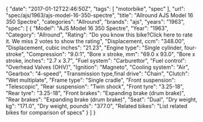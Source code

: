 {
    "date": "2017-01-12T22:46:50Z",
    "tags": [
        "motorbike",
        "spec"
    ],
    "url": "spec\/ajs\/1963\/ajs-model-16-350-spectre",
    "title": "Allround AJS Model 16 350 Spectre",
    "categories": "Allround",
    "brands": "ajs",
    "years": "1963",
    "spec": [
        {
            "Model": "AJS Model 16 350 Spectre",
            "Year": "1963",
            "Category": "Allround",
            "Rating": "Do you know this bike?Click here to rate it. We miss 2 votes to show the rating",
            "Displacement, ccm": "348.00",
            "Displacement, cubic inches": "21.23",
            "Engine type": "Single cylinder, four-stroke",
            "Compression": "9.0:1",
            "Bore x stroke, mm": "69.0 x 93.0",
            "Bore x stroke, inches": "2.7 x 3.7",
            "Fuel system": "Carburettor",
            "Fuel control": "Overhead Valves (OHV)",
            "Ignition": "Magneto",
            "Cooling system": "Air",
            "Gearbox": "4-speed",
            "Transmission type,final drive": "Chain",
            "Clutch": "Wet multiplate",
            "Frame type": "Single cradle",
            "Front suspension": "Telescopic",
            "Rear suspension": "Twin shock",
            "Front tyre": "3.25-18",
            "Rear tyre": "3.25-18",
            "Front brakes": "Expanding brake (drum brake)",
            "Rear brakes": "Expanding brake (drum brake)",
            "Seat": "Dual",
            "Dry weight, kg": "171.0",
            "Dry weight, pounds": "377.0",
            "Related bikes": "List related bikes for comparison of specs"
        }
    ]
}
